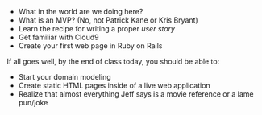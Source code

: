 * What in the world are we doing here?
* What is an MVP? (No, not Patrick Kane or Kris Bryant)
* Learn the recipe for writing a proper _user story_
* Get familiar with Cloud9
* Create your first web page in Ruby on Rails

If all goes well, by the end of class today, you should be able to:

* Start your domain modeling
* Create static HTML pages inside of a live web application
* Realize that almost everything Jeff says is a movie reference or a lame pun/joke


